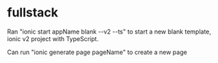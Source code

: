 # fullstack

Ran "ionic start appName blank --v2 --ts" to start a new blank template, ionic v2 project with TypeScript.

Can run "ionic generate page pageName" to create a new page